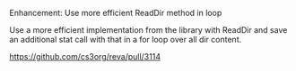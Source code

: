 Enhancement: Use more efficient ReadDir method in loop

Use a more efficient implementation from the library with ReadDir and save
an additional stat call with that in a for loop over all dir content.

https://github.com/cs3org/reva/pull/3114
